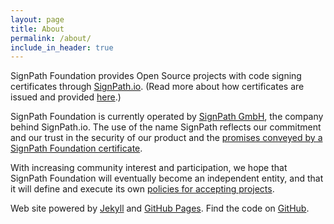 ```yaml
---
layout: page
title: About
permalink: /about/
include_in_header: true
---
```


SignPath Foundation provides Open Source projects with code signing certificates through [SignPath.io](https://signpath.io/). (Read more about how certificates are issued and provided [here]().)

SignPath Foundation is currently operated by [SignPath GmbH](https://about.signpath.io/company), the company behind SignPath.io. The use of the name SignPath reflects our commitment and our trust in the security of our product and the [promises conveyed by a SignPath Foundation certificate](). 

With increasing community interest and participation, we hope that SignPath Foundation will eventually become an independent entity, and that it will define and execute its own [policies for accepting projects]().

Web site powered by [Jekyll](https://github.com/jekyll) and [GitHub Pages](https://pages.github.com/). Find the code on [GitHub](https://github.com/SignPath/fdn-website).
